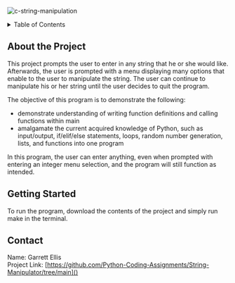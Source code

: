 ![c-string-manipulation](https://github.com/Python-Coding-Assignments/String-Manipulator/assets/154717520/b55cd0bf-8ada-4cf4-a2c9-8d757f56033b)

<details>
<summary>Table of Contents</summary>
<ol>
  <li>
    <a href='#about-the-project'>About the Project</a>
  </li>
  <li>
    <a href='#getting-started'>Getting Started</a>
  </li>
  <li>
    <a href='#Contact'>Contact</a>
  </li>  
</ol>
</details>

## About the Project
This project prompts the user to enter in any string that he or she would like.  Afterwards, the user is prompted with a menu displaying many options that enable to the user to manipulate the string.  The user can continue to manipulate his or her string until the user decides to quit the program.

The objective of this program is to demonstrate the following: 
* demonstrate understanding of writing function definitions and calling functions within main
* amalgamate the current acquired knowledge of Python, such as input/output, if/elif/else statements, loops, random number generation, lists, and functions into one program

In this program, the user can enter anything, even when prompted with entering an integer menu selection, and the program will still function as intended. 

## Getting Started
To run the program, download the contents of the project and simply run make in the terminal.

## Contact
Name: Garrett Ellis\
Project Link: [https://github.com/Python-Coding-Assignments/String-Manipulator/tree/main]()